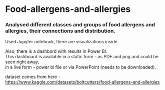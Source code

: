 # Food-allergens-and-allergies

### Analysed different classes and groups of food allergens and allergies, their connections and distribution.

Used Jupyter notebook, there are visualizations inside.

Also, there is a dashbord with results in Power BI.\
This dashboard is available in a static form - as PDF and png and could be seen right away,\
                            in a live form - power bi file or via PowerPoint (needs to be downloaded).

dataset comes from here - https://www.kaggle.com/datasets/boltcutters/food-allergens-and-allergies
